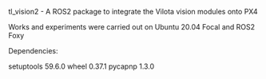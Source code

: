 tl_vision2 - A ROS2 package to integrate the Vilota vision modules onto PX4

Works and experiments were carried out on Ubuntu 20.04 Focal and ROS2 Foxy

Dependencies:

setuptools 59.6.0
wheel 0.37.1
pycapnp 1.3.0

